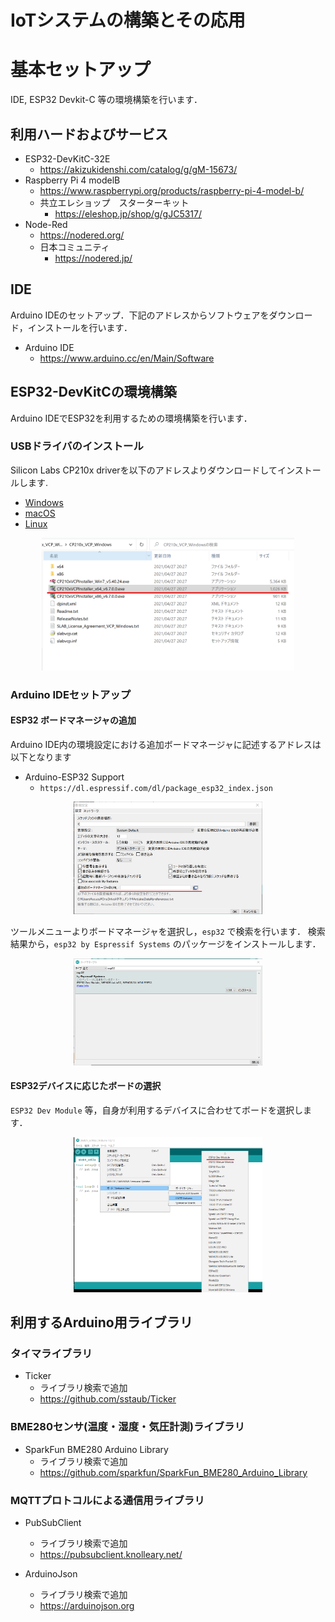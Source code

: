 # IoTシステムの構築とその応用



# 基本セットアップ


IDE, ESP32 Devkit-C 等の環境構築を行います．


## 利用ハードおよびサービス

- ESP32-DevKitC-32E
  - https://akizukidenshi.com/catalog/g/gM-15673/
- Raspberry Pi 4 modelB
    - https://www.raspberrypi.org/products/raspberry-pi-4-model-b/
    - 共立エレショップ　スターターキット
      - https://eleshop.jp/shop/g/gJC5317/
- Node-Red
  - https://nodered.org/
  - 日本コミュニティ
    - https://nodered.jp/


## IDE

Arduino IDEのセットアップ．下記のアドレスからソフトウェアをダウンロード，インストールを行います．

- Arduino IDE
  - https://www.arduino.cc/en/Main/Software


## ESP32-DevKitCの環境構築

Arduino IDEでESP32を利用するための環境構築を行います．


### USBドライバのインストール

Silicon Labs CP210x driverを以下のアドレスよりダウンロードしてインストールします.

- [Windows](https://www.silabs.com/documents/public/software/CP210x_VCP_Windows.zip)
- [macOS](https://www.silabs.com/documents/public/software/Mac_OSX_VCP_Driver.zip)
- [Linux](https://m5stack.oss-cn-shenzhen.aliyuncs.com/resource/drivers/CP210x_VCP_Linux.zip)


<center>
    <img src="./images/cp210.png" width="80%">
</center>



### Arduino IDEセットアップ

#### ESP32 ボードマネージャの追加

Arduino IDE内の環境設定における追加ボードマネージャに記述するアドレスは以下となります

- Arduino-ESP32 Support
  - `https://dl.espressif.com/dl/package_esp32_index.json`

<center>
    <img src="./images/boardm_url.png" width="60%">
</center>

ツールメニューよりボードマネージャを選択し，`esp32` で検索を行います．
検索結果から，`esp32 by Espressif Systems` のパッケージをインストールします．

<center>
    <img src="./images/esp32borad.png" width="60%">
</center>


#### ESP32デバイスに応じたボードの選択

`ESP32 Dev Module` 等，自身が利用するデバイスに合わせてボードを選択します．

<center>
    <img src="./images/selectboard.png" width="60%">
</center>



## 利用するArduino用ライブラリ

### タイマライブラリ

- Ticker
  - ライブラリ検索で追加
  - https://github.com/sstaub/Ticker

### BME280センサ(温度・湿度・気圧計測)ライブラリ

- SparkFun BME280 Arduino Library
  - ライブラリ検索で追加
  - https://github.com/sparkfun/SparkFun_BME280_Arduino_Library



### MQTTプロトコルによる通信用ライブラリ


- PubSubClient
  - ライブラリ検索で追加
  - https://pubsubclient.knolleary.net/

- ArduinoJson
  - ライブラリ検索で追加
  - https://arduinojson.org


